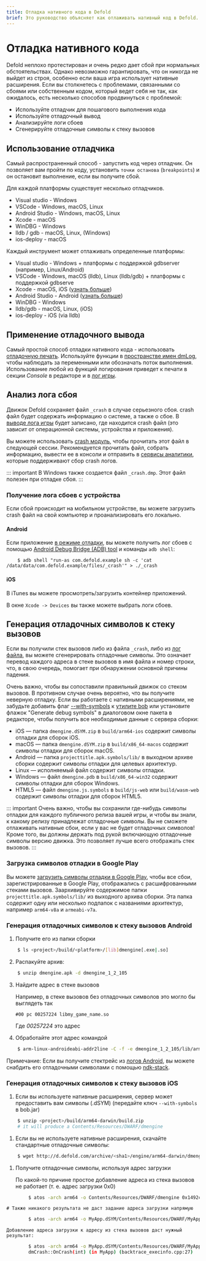 ```yaml
---
title: Отладка нативного кода в Defold
brief: Это руководство объясняет как отлаживать нативный код в Defold.
---
```


# Отладка нативного кода

Defold неплохо протестирован и очень редко дает сбой при нормальных обстоятельствах. Однако невозможно гарантировать, что он никогда не выйдет из строя, особенно если ваша игра использует нативные расширения. Если вы столкнетесь с проблемами, связанными со сбоями или собственным кодом, который ведет себя не так, как ожидалось, есть несколько способов продвинуться с проблемой:

* Используйте отладчик для пошагового выполнения кода
* Используйте отладочный вывод
* Анализируйте логи сбоев
* Сгенерируйте отладочные символы к стеку вызовов


## Использование отладчика

Самый распространенный способ - запустить код через отладчик. Он позволяет вам пройти по коду, установить `точки останова` (`breakpoints`) и он остановит выполнение, если вы получите сбой.

Для каждой платформы существует несколько отладчиков.

* Visual studio - Windows
* VSCode - Windows, macOS, Linux
* Android Studio - Windows, macOS, Linux
* Xcode - macOS
* WinDBG - Windows
* lldb / gdb - macOS, Linux, (Windows)
* ios-deploy - macOS

Каждый инструмент может отлаживать определенные платформы:

* Visual studio - Windows + платформы с поддержкой gdbserver (например, Linux/Android)
* VSCode - Windows, macOS (lldb), Linux (lldb/gdb) + платформы с поддержкой gdbserve
* Xcode -  macOS, iOS ([узнать больше](/manuals/debugging-native-code-ios))
* Android Studio - Android ([узнать больше](/manuals/debugging-native-code-android))
* WinDBG - Windows
* lldb/gdb - macOS, Linux, (iOS)
* ios-deploy - iOS (via lldb)


## Применение отладочного вывода

Самый простой способ отладки нативного кода - использовать [отладочную печать](http://en.wikipedia.org/wiki/Debugging#Techniques). Используйте функции в [пространстве имен dmLog](/ref/stable/dmLog/), чтобы наблюдать за переменными или обозначать поток выполнения. Использование любой из функций логирования приведет к печати в секции *Console* в редакторе и в [лог игры](/manuals/debugging-game-and-system-logs).


## Анализ лога сбоя

Движок Defold сохраняет файл `_crash` в случае серьезного сбоя. crash файл будет содержать информацию о системе, а также о сбое. В [выводе лога игры](/manuals/debugging-game-and-system-logs) будет записано, где находится crash файл (это зависит от операционной системы, устройства и приложения).

Вы можете использовать [crash модуль](https://www.defold.com/ref/crash/), чтобы прочитать этот файл в следующей сессии. Рекомендуется прочитать файл, собрать информацию, вывести ее в консоли и отправить в [сервисы аналитики](/tags/stars/analytics/), которые поддерживают сбор crash логов.

::: important
В Windows также создается файл `_crash.dmp`. Этот файл полезен при отладке сбоя.
:::

### Получение лога сбоев с устройства

Если сбой происходит на мобильном устройстве, вы можете загрузить crash файл на свой компьютер и проанализировать его локально.

#### Android

Если приложение [в режиме отладки](/manuals/project-settings/#android), вы можете получить лог сбоев с помощью [Android Debug Bridge (ADB) tool](https://developer.android.com/studio/command-line/adb.html) и команды `adb shell`:

```
	$ adb shell "run-as com.defold.example sh -c 'cat /data/data/com.defold.example/files/_crash'" > ./_crash
```

#### iOS

В iTunes вы можете просмотреть/загрузить контейнер приложений.

В окне `Xcode -> Devices` вы также можете выбрать логи сбоев.


## Генерация отладочных символов к стеку вызовов

Если вы получили стек вызовов либо из файла `_crash`, либо из [лог файла](/manuals/debugging-game-and-system-logs), вы можете сгенерировать отладочные символы. Это означает перевод каждого адреса в стеке вызовов в имя файла и номер строки, что, в свою очередь, помогает при обнаружении основной причины падения.

Очень важно, чтобы вы сопоставили правильный движок со стеком вызовов. В противном случае очень вероятно, что вы получите неверную отладку. Если вы работаете с нативными расширениями, не забудьте добавить флаг [--with-symbols](https://www.defold.com/manuals/bob/) к [утилите bob](https://www.defold.com/manuals/bob/) или установите флажок "Generate debug symbols" в диалоговом окне пакета в редакторе, чтобы получить все необходимые данные с сервера сборки:

* iOS — папка `dmengine.dSYM.zip` в `build/arm64-ios` содержит символы отладки для сборок iOS.
* macOS — папка `dmengine.dSYM.zip` в `build/x86_64-macos` содержит символы отладки для сборок macOS.
* Android — папка `projecttitle.apk.symbols/lib/` в выходном архиве сборки содержит символы отладки для целевых архитектур.
* Linux — исполняемый файл содержит символы отладки.
* Windows — файл `dmengine.pdb` в `build/x86_64-win32` содержит символы отладки для сборок Windows.
* HTML5 — файл `dmengine.js.symbols` в `build/js-web` или `build/wasm-web` содержит символы отладки для сборок HTML5.

::: important
Очень важно, чтобы вы сохранили где-нибудь символы отладки для каждого публичного релиза вашей игры, и чтобы вы знали, к какому релизу принадлежат отладочные символы. Вы не сможете отлаживать нативные сбои, если у вас не будет отладочных символов! Кроме того, вы должны держать под рукой включающую отладочные символы версию движка. Это позволяет лучше всего отображать стек вызовов.
:::


### Загрузка символов отладки в Google Play
Вы можете [загрузить символы отладки в Google Play](https://developer.android.com/studio/build/shrink-code#android_gradle_plugin_version_40_or_earlier_and_other_build_systems), чтобы все сбои, зарегистрированные в Google Play, отображались с расшифрованными стеками вызовов. Заархивируйте содержимое папки `projecttitle.apk.symbols/lib/` из выходного архива сборки. Эта папка содержит одну или несколько подпапок с названиями архитектур, например `arm64-v8a` и `armeabi-v7a`.


### Генерация отладочных символов к стеку вызовов Android

1. Получите его из папки сборки

```sh
	$ ls <project>/build/<platform>/[lib]dmengine[.exe|.so]
```

2. Распакуйте архив:

```sh
	$ unzip dmengine.apk -d dmengine_1_2_105
```

3. Найдите адрес в стеке вызовов

    Например, в стеке вызовов без отладочных символов это могло бы выглядеть так

	`#00 pc 00257224 libmy_game_name.so`

	Где *00257224* это адрес

4. Обработайте этот адрес командой

```sh
    $ arm-linux-androideabi-addr2line -C -f -e dmengine_1_2_105/lib/armeabi-v7a/libdmengine.so _address_
```

Примечание: Если вы получите стектрейс из [логов Android](/manuals/debugging-game-and-system-logs), вы можете снабдить его отладочными символами с помощью [ndk-stack](https://developer.android.com/ndk/guides/ndk-stack.html).

### Генерация отладочных символов к стеку вызовов iOS

1. Если вы используете нативные расширения, сервер может предоставить вам символы (.dSYM) (передайте ключ `--with-symbols` в bob.jar)

```sh
	$ unzip <project>/build/arm64-darwin/build.zip
	# it will produce a Contents/Resources/DWARF/dmengine
```

1. Если вы не используете нативные расширения, скачайте стандартные отладочные символы:

```sh
	$ wget http://d.defold.com/archive/<sha1>/engine/arm64-darwin/dmengine.dSYM
```

1. Получите отладочные символы, используя адрес загрузки

	По какой-то причине простое добавление адреса из стека вызовов не работает (т. е. адрес загрузки 0x0)

```sh
		$ atos -arch arm64 -o Contents/Resources/DWARF/dmengine 0x1492c4
```

	# Также никакого результата не даст задание адреса загрузки напрямую

```sh
		$ atos -arch arm64 -o MyApp.dSYM/Contents/Resources/DWARF/MyApp -l0x100000000 0x1492c4
```

	Добавление адреса загрузки к адресу из стека вызовов даст нужный результат:

```sh
		$ atos -arch arm64 -o MyApp.dSYM/Contents/Resources/DWARF/MyApp 0x1001492c4
		dmCrash::OnCrash(int) (in MyApp) (backtrace_execinfo.cpp:27)
```
